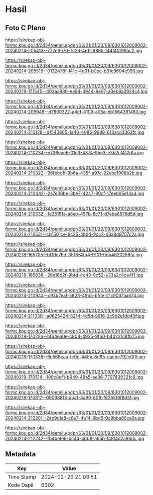 # Hasil

## Foto C Plano

https://sirekap-obj-formc.kpu.go.id/2d34/pemilu/pdpr/63/01/01/20/09/6301012009002-20240214-205413--772e3e70-7c26-4e1f-9895-f44f40f995c2.jpg

https://sirekap-obj-formc.kpu.go.id/2d34/pemilu/pdpr/63/01/01/20/09/6301012009002-20240214-205519--0132478f-f41c-4d91-b0bc-b31e9694e990.jpg

https://sirekap-obj-formc.kpu.go.id/2d34/pemilu/pdpr/63/01/01/20/09/6301012009002-20240218-171545--403aa880-ea94-4944-9e97-a3eb8a2924c4.jpg

https://sirekap-obj-formc.kpu.go.id/2d34/pemilu/pdpr/63/01/01/20/09/6301012009002-20240214-205948--d7800322-a4cf-4109-a05a-bb1564391480.jpg

https://sirekap-obj-formc.kpu.go.id/2d34/pemilu/pdpr/63/01/01/20/09/6301012009002-20240214-210128--d1543805-1a46-4085-99d8-613acd3363fc.jpg

https://sirekap-obj-formc.kpu.go.id/2d34/pemilu/pdpr/63/01/01/20/09/6301012009002-20240214-210234--d736eae6-01e3-4374-95e3-e3b2cf412dfa.jpg

https://sirekap-obj-formc.kpu.go.id/2d34/pemilu/pdpr/63/01/01/20/09/6301012009002-20240214-210322--96fbbc1f-9b6a-435f-a97c-22ebc1908b2b.jpg

https://sirekap-obj-formc.kpu.go.id/2d34/pemilu/pdpr/63/01/01/20/09/6301012009002-20240214-210442--2a7e36be-3be7-4247-80cf-17eeb95e14a4.jpg

https://sirekap-obj-formc.kpu.go.id/2d34/pemilu/pdpr/63/01/01/20/09/6301012009002-20240214-210532--1e25151a-a8eb-457b-8c71-d7eba6578d5d.jpg

https://sirekap-obj-formc.kpu.go.id/2d34/pemilu/pdpr/63/01/01/20/09/6301012009002-20240214-210631--cb1501ce-8c25-4bbd-9dc2-d3a8d9757c2a.jpg

https://sirekap-obj-formc.kpu.go.id/2d34/pemilu/pdpr/63/01/01/20/09/6301012009002-20240218-165705--bf19e76d-3518-4fb4-9101-0db4620256fa.jpg

https://sirekap-obj-formc.kpu.go.id/2d34/pemilu/pdpr/63/01/01/20/09/6301012009002-20240218-165836--28e16d2f-9bfd-4c43-9c52-e33a2c4ce4f1.jpg

https://sirekap-obj-formc.kpu.go.id/2d34/pemilu/pdpr/63/01/01/20/09/6301012009002-20240214-210944--c93b7eaf-5823-48b5-bfde-21c90d7aa674.jpg

https://sirekap-obj-formc.kpu.go.id/2d34/pemilu/pdpr/63/01/01/20/09/6301012009002-20240214-211030--a0625424-8214-4d5d-9916-2c9d2e1dd40f.jpg

https://sirekap-obj-formc.kpu.go.id/2d34/pemilu/pdpr/63/01/01/20/09/6301012009002-20240218-170226--bf64ea0e-c804-4925-9fb0-b4d221c8fb75.jpg

https://sirekap-obj-formc.kpu.go.id/2d34/pemilu/pdpr/63/01/01/20/09/6301012009002-20240218-170338--6c566caa-fc0c-445b-8d85-eacbe792e0f9.jpg

https://sirekap-obj-formc.kpu.go.id/2d34/pemilu/pdpr/63/01/01/20/09/6301012009002-20240218-170514--109c8ef1-b949-48a5-ae36-7797439321c8.jpg

https://sirekap-obj-formc.kpu.go.id/2d34/pemilu/pdpr/63/01/01/20/09/6301012009002-20240218-170817--000988f3-aba1-4a90-80ff-f6355f9f8d3f.jpg

https://sirekap-obj-formc.kpu.go.id/2d34/pemilu/pdpr/63/01/01/20/09/6301012009002-20240214-212201--2ab9c1a8-c6e7-4b14-9bd5-0c9bba86ca6a.jpg

https://sirekap-obj-formc.kpu.go.id/2d34/pemilu/pdpr/63/01/01/20/09/6301012009002-20240214-212242--fb4befe9-bc4d-4b08-a65b-f48f4d2a86dc.jpg


## Metadata

| Key        | Value               |
| ---------- | ------------------- |
| Time Stamp | 2024-02-29 21:03:51 |
| Kode Dapil | 6302                |



